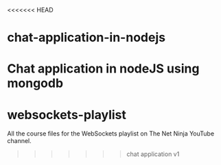 <<<<<<< HEAD
# chat-application-in-nodejs
Chat application in nodeJS using mongodb
=======
# websockets-playlist
All the course files for the WebSockets playlist on The Net Ninja YouTube channel.
>>>>>>> chat application v1
